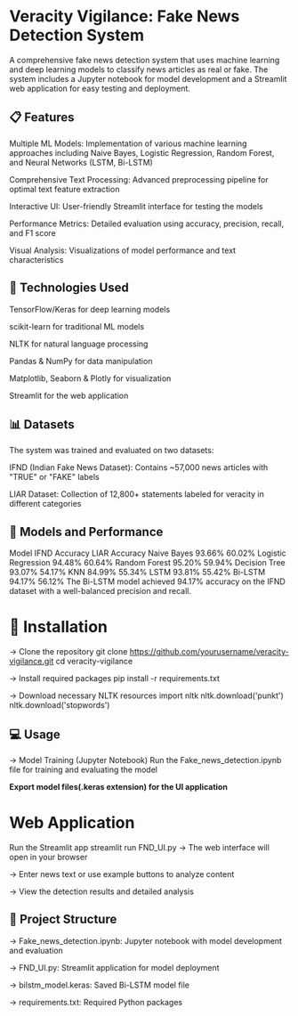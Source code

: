 # Veracity Vigilance: Fake News Detection System
A comprehensive fake news detection system that uses machine learning and deep learning models to classify news articles as real or fake. The system includes a Jupyter notebook for model development and a Streamlit web application for easy testing and deployment.

## 📋 Features
Multiple ML Models: Implementation of various machine learning approaches including Naive Bayes, Logistic Regression, Random Forest, and Neural Networks (LSTM, Bi-LSTM)

Comprehensive Text Processing: Advanced preprocessing pipeline for optimal text feature extraction

Interactive UI: User-friendly Streamlit interface for testing the models

Performance Metrics: Detailed evaluation using accuracy, precision, recall, and F1 score

Visual Analysis: Visualizations of model performance and text characteristics

## 🔧 Technologies Used
TensorFlow/Keras for deep learning models

scikit-learn for traditional ML models

NLTK for natural language processing

Pandas & NumPy for data manipulation

Matplotlib, Seaborn & Plotly for visualization

Streamlit for the web application

## 📊 Datasets
The system was trained and evaluated on two datasets:

IFND (Indian Fake News Dataset): Contains ~57,000 news articles with "TRUE" or "FAKE" labels

LIAR Dataset: Collection of 12,800+ statements labeled for veracity in different categories

## 🤖 Models and Performance
Model	IFND Accuracy	LIAR Accuracy
Naive Bayes	93.66%	60.02%
Logistic Regression	94.48%	60.64%
Random Forest	95.20%	59.94%
Decision Tree	93.07%	54.17%
KNN	84.99%	55.34%
LSTM	93.81%	55.42%
Bi-LSTM	94.17%	56.12%
The Bi-LSTM model achieved 94.17% accuracy on the IFND dataset with a well-balanced precision and recall.

# 🚀 Installation
-> Clone the repository
git clone https://github.com/yourusername/veracity-vigilance.git
cd veracity-vigilance

-> Install required packages
pip install -r requirements.txt

-> Download necessary NLTK resources
import nltk
nltk.download('punkt')
nltk.download('stopwords')

## 💻 Usage
-> Model Training (Jupyter Notebook)
Run the Fake_news_detection.ipynb file for training and evaluating the model

**Export model files(.keras extension) for the UI application**

# Web Application
Run the Streamlit app
streamlit run FND_UI.py
-> The web interface will open in your browser

-> Enter news text or use example buttons to analyze content

-> View the detection results and detailed analysis

## 📁 Project Structure
-> Fake_news_detection.ipynb: Jupyter notebook with model development and evaluation

-> FND_UI.py: Streamlit application for model deployment

-> bilstm_model.keras: Saved Bi-LSTM model file

-> requirements.txt: Required Python packages
